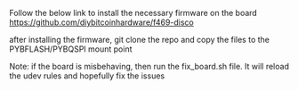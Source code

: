 
Follow the below link to install the necessary firmware on the board
https://github.com/diybitcoinhardware/f469-disco

after installing the firmware, git clone the repo and copy the files to the PYBFLASH/PYBQSPI mount point 

Note:
if the board is misbehaving, then run the fix_board.sh file.
It will reload the udev rules and hopefully fix the issues 
